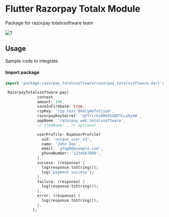 <p align="center">
<h1>
Flutter Razorpay Totalx Module
</h1>

<p>
Package for razorpay totalxsoftware team
</p>

![1](https://github.com/totalxsoftwaredevelopers/razorpay_totalxsoftware/assets/logo.png)

## Usage

Sample code to integrate

#### Import package

```dart
import 'package:razorpay_totalxsoftware/razorpay_totalxsoftware.dart';
```

```dart
 RazorpayTotalxsoftware.pay(
              context,
              amount: 100,
              saveInFirebase: true,
              rzpKey: 'rzp_test_8mYCq4efvCCyu0',
              razorpayKeySecret: 'gVTrlrkzbMn0SGWZYLLoKyeW',
              appName: 'razorpay_web_totalxsoftware',
              // itemName: , // optional

              userProfile: RzpUserProfile(
                uid: 'unique_user_id',
                name: 'John Doe',
                email: 'qYqgK@example.com',
                phoneNumber: '1234567890',
              ),
              success: (response) {
                log(response.toString());
                log('payment success');
              },
              failure: (response) {
                log(response.toString());
              },
              error: (response) {
                log(response.toString());
              },
            );

```
